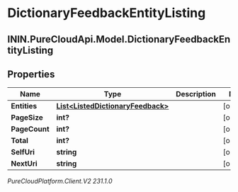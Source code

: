 # DictionaryFeedbackEntityListing

## ININ.PureCloudApi.Model.DictionaryFeedbackEntityListing

## Properties

|Name | Type | Description | Notes|
|------------ | ------------- | ------------- | -------------|
| **Entities** | [**List&lt;ListedDictionaryFeedback&gt;**](ListedDictionaryFeedback) |  | [optional] |
| **PageSize** | **int?** |  | [optional] |
| **PageCount** | **int?** |  | [optional] |
| **Total** | **int?** |  | [optional] |
| **SelfUri** | **string** |  | [optional] |
| **NextUri** | **string** |  | [optional] |



_PureCloudPlatform.Client.V2 231.1.0_
